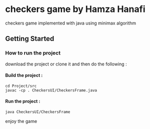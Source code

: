 # checkers game by Hamza Hanafi


checkers game implemented with java using minimax algorithm

## Getting Started

### How to run the project

download the project or clone it and then do the following : 

#### Build the project : 
```
cd Project/src
javac -cp . CheckersUI/CheckersFrame.java
```

#### Run the project : 
```
java CheckersUI/CheckersFrame
```
enjoy the game



